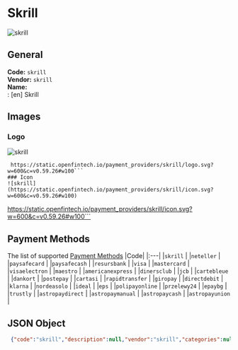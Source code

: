 # Skrill 
![skrill](https://static.openfintech.io/payment_providers/skrill/logo.svg?w=600&c=v0.59.26#w100)  
## General 
**Code:** `skrill`  
**Vendor:** `skrill`  
**Name:**  
:	[en] Skrill  
## Images 
### Logo 
![skrill](https://static.openfintech.io/payment_providers/skrill/logo.svg?w=600&c=v0.59.26#w100)  
```
 https://static.openfintech.io/payment_providers/skrill/logo.svg?w=600&c=v0.59.26#w100```  
### Icon 
![skrill](https://static.openfintech.io/payment_providers/skrill/icon.svg?w=600&c=v0.59.26#w100)  
```
 https://static.openfintech.io/payment_providers/skrill/icon.svg?w=600&c=v0.59.26#w100```  
## Payment Methods 
The list of supported  [Payment Methods](#) 
|Code| 
|:---| 
|`skrill` | 
|`neteller` | 
|`paysafecard` | 
|`paysafecash` | 
|`resursbank` | 
|`visa` | 
|`mastercard` | 
|`visaelectron` | 
|`maestro` | 
|`americanexpress` | 
|`dinersclub` | 
|`jcb` | 
|`cartebleue` | 
|`dankort` | 
|`postepay` | 
|`cartasi` | 
|`rapidtransfer` | 
|`giropay` | 
|`directdebit` | 
|`klarna` | 
|`nordeasolo` | 
|`ideal` | 
|`eps` | 
|`polipayonline` | 
|`przelewy24` | 
|`epaybg` | 
|`trustly` | 
|`astropaydirect` | 
|`astropaymanual` | 
|`astropaycash` | 
|`astropayunion` | 
 
## JSON Object 
```json
 {"code":"skrill","description":null,"vendor":"skrill","categories":null,"countries":null,"payment_method":["skrill","neteller","paysafecard","paysafecash","resursbank","visa","mastercard","visaelectron","maestro","americanexpress","dinersclub","jcb","cartebleue","dankort","postepay","cartasi","rapidtransfer","giropay","directdebit","klarna","nordeasolo","ideal","eps","polipayonline","przelewy24","epaybg","trustly","astropaydirect","astropaymanual","astropaycash","astropayunion"],"payout_method":null,"metadata":{"about_payments_code":"skrill"},"name":{"en":"Skrill"}}```  
